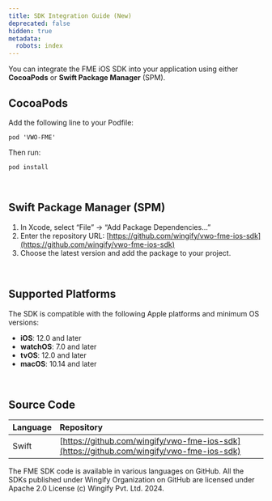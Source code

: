```yaml
---
title: SDK Integration Guide (New)
deprecated: false
hidden: true
metadata:
  robots: index
---
```

You can integrate the FME iOS SDK into your application using either **CocoaPods** or **Swift Package Manager** (SPM).

## CocoaPods

Add the following line to your Podfile:

```shell Bash
pod 'VWO-FME'
```

Then run:

```shell Bash
pod install
```

<br />

## Swift Package Manager (SPM)

1. In Xcode, select “File” → “Add Package Dependencies...”
2. Enter the repository URL: [https://github.com/wingify/vwo-fme-ios-sdk](https://github.com/wingify/vwo-fme-ios-sdk)
3. Choose the latest version and add the package to your project.

<br />

## Supported Platforms

The SDK is compatible with the following Apple platforms and minimum OS versions:

* **iOS**: 12.0 and later
* **watchOS**: 7.0 and later
* **tvOS**: 12.0 and later
* **macOS**: 10.14 and later

<br />

## Source Code

| Language | Repository                                                                               |
| :------- | :--------------------------------------------------------------------------------------- |
| Swift    | [https://github.com/wingify/vwo-fme-ios-sdk](https://github.com/wingify/vwo-fme-ios-sdk) |

The FME SDK code is available in various languages on GitHub. All the SDKs published under Wingify Organization on GitHub are licensed under Apache 2.0 License (c) Wingify Pvt. Ltd. 2024.